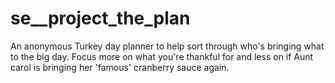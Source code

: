 # se__project_the_plan
An anonymous Turkey day planner to help sort through who's bringing what to the big day. Focus more on what you're thankful for and less on if Aunt carol is bringing her 'famous' cranberry sauce again.
